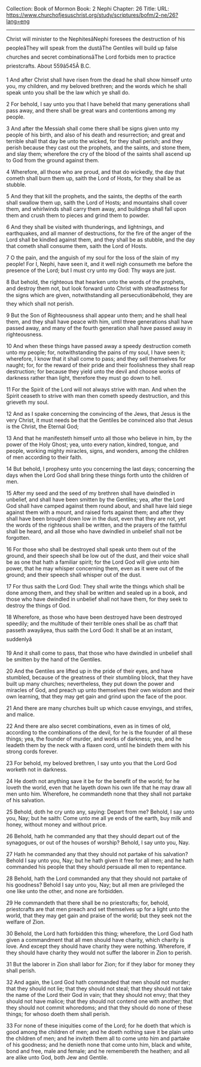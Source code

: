 Collection: Book of Mormon
Book: 2 Nephi
Chapter: 26
Title: 
URL: https://www.churchofjesuschrist.org/study/scriptures/bofm/2-ne/26?lang=eng

---

Christ will minister to the NephitesâNephi foresees the destruction of his peopleâThey will speak from the dustâThe Gentiles will build up false churches and secret combinationsâThe Lord forbids men to practice priestcrafts. About 559â545Â B.C.

1 And after Christ shall have risen from the dead he shall show himself unto you, my children, and my beloved brethren; and the words which he shall speak unto you shall be the law which ye shall do.

2 For behold, I say unto you that I have beheld that many generations shall pass away, and there shall be great wars and contentions among my people.

3 And after the Messiah shall come there shall be signs given unto my people of his birth, and also of his death and resurrection; and great and terrible shall that day be unto the wicked, for they shall perish; and they perish because they cast out the prophets, and the saints, and stone them, and slay them; wherefore the cry of the blood of the saints shall ascend up to God from the ground against them.

4 Wherefore, all those who are proud, and that do wickedly, the day that cometh shall burn them up, saith the Lord of Hosts, for they shall be as stubble.

5 And they that kill the prophets, and the saints, the depths of the earth shall swallow them up, saith the Lord of Hosts; and mountains shall cover them, and whirlwinds shall carry them away, and buildings shall fall upon them and crush them to pieces and grind them to powder.

6 And they shall be visited with thunderings, and lightnings, and earthquakes, and all manner of destructions, for the fire of the anger of the Lord shall be kindled against them, and they shall be as stubble, and the day that cometh shall consume them, saith the Lord of Hosts.

7 O the pain, and the anguish of my soul for the loss of the slain of my people! For I, Nephi, have seen it, and it well nigh consumeth me before the presence of the Lord; but I must cry unto my God: Thy ways are just.

8 But behold, the righteous that hearken unto the words of the prophets, and destroy them not, but look forward unto Christ with steadfastness for the signs which are given, notwithstanding all persecutionâbehold, they are they which shall not perish.

9 But the Son of Righteousness shall appear unto them; and he shall heal them, and they shall have peace with him, until three generations shall have passed away, and many of the fourth generation shall have passed away in righteousness.

10 And when these things have passed away a speedy destruction cometh unto my people; for, notwithstanding the pains of my soul, I have seen it; wherefore, I know that it shall come to pass; and they sell themselves for naught; for, for the reward of their pride and their foolishness they shall reap destruction; for because they yield unto the devil and choose works of darkness rather than light, therefore they must go down to hell.

11 For the Spirit of the Lord will not always strive with man. And when the Spirit ceaseth to strive with man then cometh speedy destruction, and this grieveth my soul.

12 And as I spake concerning the convincing of the Jews, that Jesus is the very Christ, it must needs be that the Gentiles be convinced also that Jesus is the Christ, the Eternal God;

13 And that he manifesteth himself unto all those who believe in him, by the power of the Holy Ghost; yea, unto every nation, kindred, tongue, and people, working mighty miracles, signs, and wonders, among the children of men according to their faith.

14 But behold, I prophesy unto you concerning the last days; concerning the days when the Lord God shall bring these things forth unto the children of men.

15 After my seed and the seed of my brethren shall have dwindled in unbelief, and shall have been smitten by the Gentiles; yea, after the Lord God shall have camped against them round about, and shall have laid siege against them with a mount, and raised forts against them; and after they shall have been brought down low in the dust, even that they are not, yet the words of the righteous shall be written, and the prayers of the faithful shall be heard, and all those who have dwindled in unbelief shall not be forgotten.

16 For those who shall be destroyed shall speak unto them out of the ground, and their speech shall be low out of the dust, and their voice shall be as one that hath a familiar spirit; for the Lord God will give unto him power, that he may whisper concerning them, even as it were out of the ground; and their speech shall whisper out of the dust.

17 For thus saith the Lord God: They shall write the things which shall be done among them, and they shall be written and sealed up in a book, and those who have dwindled in unbelief shall not have them, for they seek to destroy the things of God.

18 Wherefore, as those who have been destroyed have been destroyed speedily; and the multitude of their terrible ones shall be as chaff that passeth awayâyea, thus saith the Lord God: It shall be at an instant, suddenlyâ

19 And it shall come to pass, that those who have dwindled in unbelief shall be smitten by the hand of the Gentiles.

20 And the Gentiles are lifted up in the pride of their eyes, and have stumbled, because of the greatness of their stumbling block, that they have built up many churches; nevertheless, they put down the power and miracles of God, and preach up unto themselves their own wisdom and their own learning, that they may get gain and grind upon the face of the poor.

21 And there are many churches built up which cause envyings, and strifes, and malice.

22 And there are also secret combinations, even as in times of old, according to the combinations of the devil, for he is the founder of all these things; yea, the founder of murder, and works of darkness; yea, and he leadeth them by the neck with a flaxen cord, until he bindeth them with his strong cords forever.

23 For behold, my beloved brethren, I say unto you that the Lord God worketh not in darkness.

24 He doeth not anything save it be for the benefit of the world; for he loveth the world, even that he layeth down his own life that he may draw all men unto him. Wherefore, he commandeth none that they shall not partake of his salvation.

25 Behold, doth he cry unto any, saying: Depart from me? Behold, I say unto you, Nay; but he saith: Come unto me all ye ends of the earth, buy milk and honey, without money and without price.

26 Behold, hath he commanded any that they should depart out of the synagogues, or out of the houses of worship? Behold, I say unto you, Nay.

27 Hath he commanded any that they should not partake of his salvation? Behold I say unto you, Nay; but he hath given it free for all men; and he hath commanded his people that they should persuade all men to repentance.

28 Behold, hath the Lord commanded any that they should not partake of his goodness? Behold I say unto you, Nay; but all men are privileged the one like unto the other, and none are forbidden.

29 He commandeth that there shall be no priestcrafts; for, behold, priestcrafts are that men preach and set themselves up for a light unto the world, that they may get gain and praise of the world; but they seek not the welfare of Zion.

30 Behold, the Lord hath forbidden this thing; wherefore, the Lord God hath given a commandment that all men should have charity, which charity is love. And except they should have charity they were nothing. Wherefore, if they should have charity they would not suffer the laborer in Zion to perish.

31 But the laborer in Zion shall labor for Zion; for if they labor for money they shall perish.

32 And again, the Lord God hath commanded that men should not murder; that they should not lie; that they should not steal; that they should not take the name of the Lord their God in vain; that they should not envy; that they should not have malice; that they should not contend one with another; that they should not commit whoredoms; and that they should do none of these things; for whoso doeth them shall perish.

33 For none of these iniquities come of the Lord; for he doeth that which is good among the children of men; and he doeth nothing save it be plain unto the children of men; and he inviteth them all to come unto him and partake of his goodness; and he denieth none that come unto him, black and white, bond and free, male and female; and he remembereth the heathen; and all are alike unto God, both Jew and Gentile.
